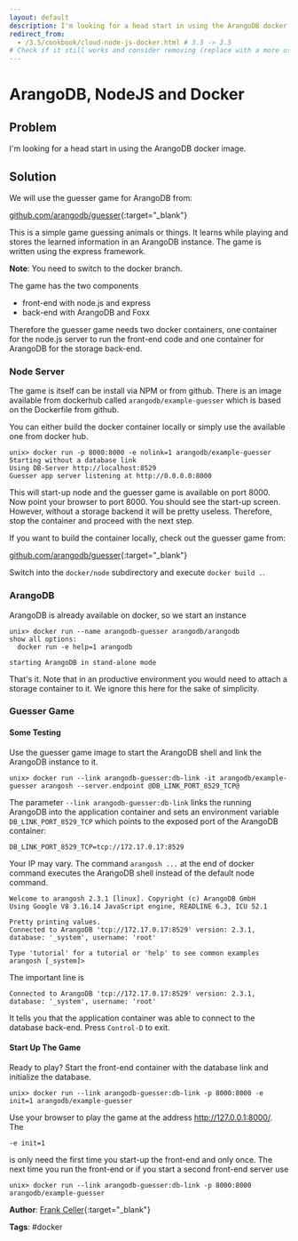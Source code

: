 ```yaml
---
layout: default
description: I'm looking for a head start in using the ArangoDB docker image
redirect_from:
  - /3.5/cookbook/cloud-node-js-docker.html # 3.5 -> 3.5
# Check if it still works and consider removing (replace with a more useful Docker example?)
---
```

ArangoDB, NodeJS and Docker
===========================

Problem
-------

I'm looking for a head start in using the ArangoDB docker image.

Solution
--------

We will use the guesser game for ArangoDB from:

[github.com/arangodb/guesser](https://github.com/arangodb/guesser){:target="_blank"}

This is a simple game guessing animals or things. It learns while playing
and stores the learned information in an ArangoDB instance. The game is written using the
express framework.

**Note**: You need to switch to the docker branch.

The game has the two components

* front-end with node.js and express
* back-end with ArangoDB and Foxx

Therefore the guesser game needs two docker containers, one container for the node.js
server to run the front-end code and one container for ArangoDB for the storage back-end.

### Node Server

The game is itself can be install via NPM or from github. There is an image available from
dockerhub called `arangodb/example-guesser` which is based on the Dockerfile
from github.

You can either build the docker container locally or simply use the available one from
docker hub.

```
unix> docker run -p 8000:8000 -e nolink=1 arangodb/example-guesser
Starting without a database link
Using DB-Server http://localhost:8529
Guesser app server listening at http://0.0.0.0:8000
```

This will start-up node and the guesser game is available on port 8000. Now point your
browser to port 8000. You should see the start-up screen. However, without a storage
backend it will be pretty useless. Therefore, stop the container and proceed with the next
step.

If you want to build the container locally, check out the guesser game from:

[github.com/arangodb/guesser](https://github.com/arangodb/example-guesser){:target="_blank"}

Switch into the `docker/node` subdirectory and execute `docker build .`.

### ArangoDB

ArangoDB is already available on docker, so we start an instance

```
unix> docker run --name arangodb-guesser arangodb/arangodb
show all options:
  docker run -e help=1 arangodb

starting ArangoDB in stand-alone mode
```

That's it. Note that in an productive environment you would need to attach a storage
container to it. We ignore this here for the sake of simplicity.

### Guesser Game


#### Some Testing

Use the guesser game image to start the ArangoDB shell and link the ArangoDB instance to
it.

```
unix> docker run --link arangodb-guesser:db-link -it arangodb/example-guesser arangosh --server.endpoint @DB_LINK_PORT_8529_TCP@
```

The parameter `--link arangodb-guesser:db-link` links the running ArangoDB into the
application container and sets an environment variable `DB_LINK_PORT_8529_TCP` which
points to the exposed port of the ArangoDB container:

```
DB_LINK_PORT_8529_TCP=tcp://172.17.0.17:8529
```

Your IP may vary. The command `arangosh ...` at the end of docker command executes the
ArangoDB shell instead of the default node command.

```
Welcome to arangosh 2.3.1 [linux]. Copyright (c) ArangoDB GmbH
Using Google V8 3.16.14 JavaScript engine, READLINE 6.3, ICU 52.1

Pretty printing values.
Connected to ArangoDB 'tcp://172.17.0.17:8529' version: 2.3.1, database: '_system', username: 'root'

Type 'tutorial' for a tutorial or 'help' to see common examples
arangosh [_system]> 
```

The important line is

```
Connected to ArangoDB 'tcp://172.17.0.17:8529' version: 2.3.1, database: '_system', username: 'root'
```

It tells you that the application container was able to connect to the database
back-end. Press `Control-D` to exit.

#### Start Up The Game

Ready to play? Start the front-end container with the database link and initialize the database.

```
unix> docker run --link arangodb-guesser:db-link -p 8000:8000 -e init=1 arangodb/example-guesser
```

Use your browser to play the game at the address http://127.0.0.1:8000/.
The

```
-e init=1
```

is only need the first time you start-up the front-end and only once. The next time you
run the front-end or if you start a second front-end server use

```
unix> docker run --link arangodb-guesser:db-link -p 8000:8000 arangodb/example-guesser
```


**Author**: [Frank Celler](https://github.com/fceller){:target="_blank"}

**Tags**: #docker
